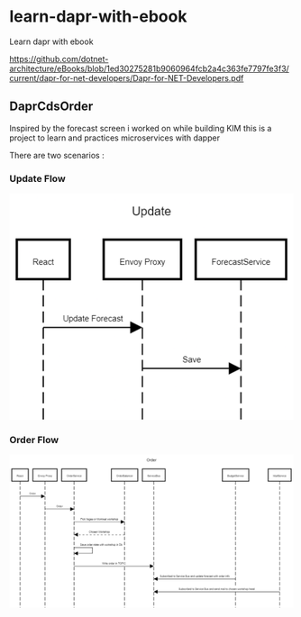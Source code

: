 # learn-dapr-with-ebook
Learn dapr with ebook


https://github.com/dotnet-architecture/eBooks/blob/1ed30275281b9060964fcb2a4c363fe7797fe3f3/current/dapr-for-net-developers/Dapr-for-NET-Developers.pdf

## DaprCdsOrder

Inspired by the forecast screen i worked on while building KIM this is a project to learn and practices microservices with dapper

There are two scenarios : 

### Update Flow
![UpdateFlow](./readmeAssets/LearnCdsOrderUpdateFlow.png)

### Order Flow
![UpdateFlow](./readmeAssets/LearnCdsOrderOrderFlow.png)